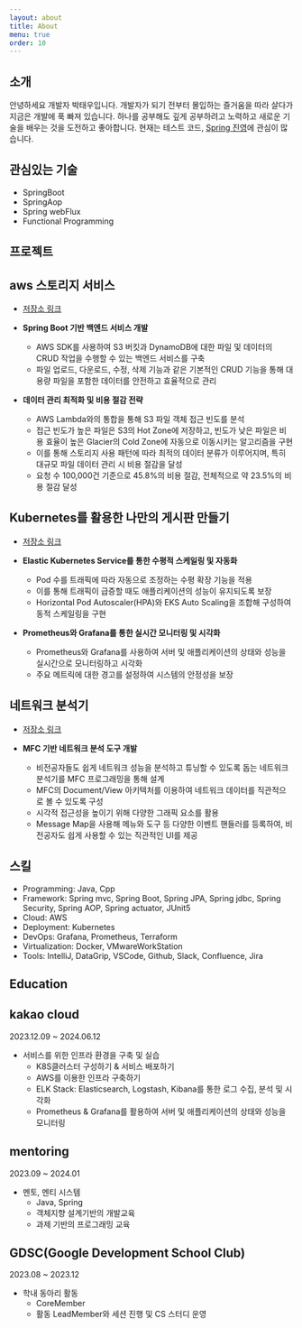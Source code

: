 ```yaml
---
layout: about
title: About
menu: true
order: 10
---
```


## 소개

안녕하세요 개발자 박태우입니다. 개발자가 되기 전부터 몰입하는 즐거움을 따라 살다가 지금은 개발에 푹 빠져 있습니다.
하나를 공부해도 깊게 공부하려고 노력하고 새로운 기술을 배우는 것을 도전하고 좋아합니다.
현재는 테스트 코드, [Spring 진영](https://github.com/taewoocode/spring_study_reop)에 관심이 많습니다.

## 관심있는 기술

- SpringBoot
- SpringAop
- Spring webFlux
- Functional Programming

## 프로젝트

## aws 스토리지 서비스

- [저장소 링크](https://github.com/taewoocode/Final_Project)

- **Spring Boot 기반 백엔드 서비스 개발**
    - AWS SDK를 사용하여 S3 버킷과 DynamoDB에 대한 파일 및 데이터의 CRUD 작업을 수행할 수 있는 백엔드 서비스를 구축
    - 파일 업로드, 다운로드, 수정, 삭제 기능과 같은 기본적인 CRUD 기능을 통해 대용량 파일을 포함한 데이터를 안전하고 효율적으로 관리
- **데이터 관리 최적화 및 비용 절감 전략**
    - AWS Lambda와의 통합을 통해 S3 파일 객체 접근 빈도를 분석
    - 접근 빈도가 높은 파일은 S3의 Hot Zone에 저장하고, 빈도가 낮은 파일은 비용 효율이 높은 Glacier의 Cold Zone에 자동으로 이동시키는 알고리즘을 구현
    - 이를 통해 스토리지 사용 패턴에 따라 최적의 데이터 분류가 이루어지며, 특히 대규모 파일 데이터 관리 시 비용 절감을 달성
    - 요청 수 100,000건 기준으로 45.8%의 비용 절감, 전체적으로 약 23.5%의 비용 절감 달성

## Kubernetes를 활용한 나만의 게시판 만들기
- [저장소 링크](https://github.com/yiminsoo/ToyProject)

- **Elastic Kubernetes Service를 통한 수평적 스케일링 및 자동화**
    - Pod 수를 트래픽에 따라 자동으로 조정하는 수평 확장 기능을 적용
    - 이를 통해 트래픽이 급증할 때도 애플리케이션의 성능이 유지되도록 보장
    - Horizontal Pod Autoscaler(HPA)와 EKS Auto Scaling을 조합해 구성하여 동적 스케일링을 구현
- **Prometheus와 Grafana를 통한 실시간 모니터링 및 시각화**
    - Prometheus와 Grafana를 사용하여 서버 및 애플리케이션의 상태와 성능을 실시간으로 모니터링하고 시각화
    - 주요 메트릭에 대한 경고를 설정하여 시스템의 안정성을 보장

## 네트워크 분석기

- [저장소 링크](https://github.com/taewoocode/NetWork-Analyzor)

- **MFC 기반 네트워크 분석 도구 개발**
    - 비전공자들도 쉽게 네트워크 성능을 분석하고 튜닝할 수 있도록 돕는 네트워크 분석기를 MFC 프로그래밍을 통해 설계
    - MFC의 Document/View 아키텍처를 이용하여 네트워크 데이터를 직관적으로 볼 수 있도록 구성
    - 시각적 접근성을 높이기 위해 다양한 그래픽 요소를 활용
    - Message Map을 사용해 메뉴와 도구 등 다양한 이벤트 핸들러를 등록하여, 비전공자도 쉽게 사용할 수 있는 직관적인 UI를 제공

## 스킬				

- Programming: Java, Cpp
- Framework: Spring mvc, Spring Boot, Spring JPA, Spring jdbc, Spring Security, Spring AOP, Spring actuator, JUnit5						
- Cloud: AWS
- Deployment: Kubernetes
- DevOps: Grafana, Prometheus, Terraform
- Virtualization: Docker, VMwareWorkStation
- Tools: IntelliJ, DataGrip, VSCode, Github, Slack, Confluence, Jira


## Education

## kakao cloud 

2023.12.09 ~ 2024.06.12

- 서비스를 위한 인프라 환경을 구축 및 실습
    - K8S클러스터 구성하기 & 서비스 배포하기
    - AWS를 이용한 인프라 구축하기
    - ELK Stack: Elasticsearch, Logstash, Kibana를 통한 로그 수집, 분석 및 시각화
    - Prometheus & Grafana를 활용하여 서버 및 애플리케이션의 상태와 성능을 모니터링

## mentoring

2023.09 ~ 2024.01

- 멘토, 멘티 시스템
    - Java, Spring
    - 객체지향 설계기반의 개발교육
    - 과제 기반의 프로그래밍 교육

## GDSC(Google Development School Club)

2023.08 ~ 2023.12

- 학내 동아리 활동
  - CoreMember
  - 활동 LeadMember와 세션 진행 및 CS 스터디 운영

